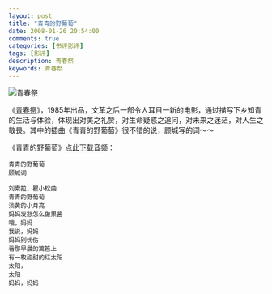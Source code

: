 ```yaml
---
layout: post
title: "青青的野葡萄"
date: 2008-01-26 20:54:00
comments: true
categories: [书评影评]
tags: [影评]
description: 青春祭
keywords: 青春祭
---
```


![青春祭](http://img3.douban.com/mpic/s3768521.jpg)

《[青春祭](http://movie.douban.com/subject/1428208/)》，1985年出品，文革之后一部令人耳目一新的电影，通过描写下乡知青的生活与体验，体现出对美之礼赞，对生命疑惑之追问，对未来之迷茫，对人生之敬畏。其中的插曲《青青的野葡萄》很不错的说，顾城写的词～～

<!--more-->

《青青的野葡萄》[点此下载音频](http://www.gucheng.net/mp3/qing.mp3)：

	青青的野葡萄
	顾城词

	刘索拉、瞿小松曲
	青青的野葡萄
	淡黄的小月亮
	妈妈发愁怎么做果酱
	哦，妈妈
	我说，妈妈
	妈妈别忧伤
	看那早晨的篱笆上
	有一枚甜甜的红太阳
	太阳，
	太阳
	妈妈，妈妈
